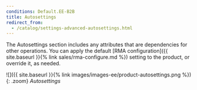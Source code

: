 ```yaml
---
conditions: Default.EE-B2B
title: Autosettings
redirect_from: 
  - /catalog/settings-advanced-autosettings.html
---
```


The Autosettings section includes any attributes that are dependencies for other operations. You can apply the default [RMA configuration]({{ site.baseurl }}{% link sales/rma-configure.md %}) setting to the product, or override it, as needed.

![]({{ site.baseurl }}{% link images/images-ee/product-autosettings.png %}){: .zoom}
*Autosettings*
